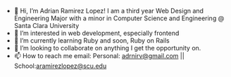 - 👋 Hi, I’m Adrian Ramirez Lopez! I am a third year Web Design and Engineering Major with a minor in Computer Science and Engineering @ Santa Clara University 
- 👀 I’m interested in web development, especially frontend
- 🌱 I’m currently learning Ruby and soon, Ruby on Rails
- 💞️ I’m looking to collaborate on anything I get the opportunity on.
- 📫 How to reach me email: Personal: adrnirv@gmail.com || School:aramirezlopez@scu.edu

<!---
adrianramirez14/adrianramirez14 is a ✨ special ✨ repository because its `README.md` (this file) appears on your GitHub profile.
You can click the Preview link to take a look at your changes.
--->
